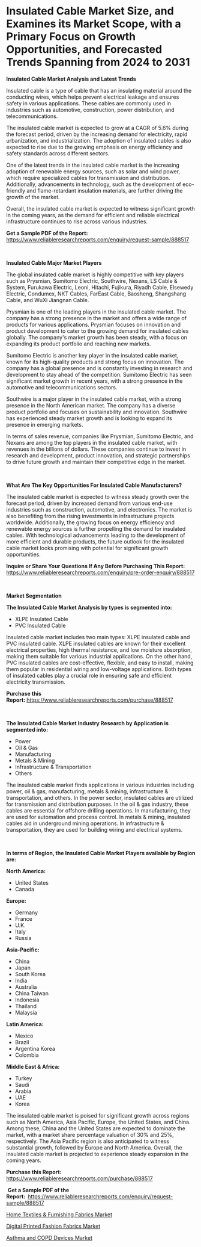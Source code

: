 <p><h1>Insulated Cable Market Size, and Examines its Market Scope, with a Primary Focus on Growth Opportunities, and Forecasted Trends Spanning from 2024 to 2031</h1></p><p><strong>Insulated Cable Market Analysis and Latest Trends</strong></p>
<p><p>Insulated cable is a type of cable that has an insulating material around the conducting wires, which helps prevent electrical leakage and ensures safety in various applications. These cables are commonly used in industries such as automotive, construction, power distribution, and telecommunications.</p><p>The insulated cable market is expected to grow at a CAGR of 5.6% during the forecast period, driven by the increasing demand for electricity, rapid urbanization, and industrialization. The adoption of insulated cables is also expected to rise due to the growing emphasis on energy efficiency and safety standards across different sectors.</p><p>One of the latest trends in the insulated cable market is the increasing adoption of renewable energy sources, such as solar and wind power, which require specialized cables for transmission and distribution. Additionally, advancements in technology, such as the development of eco-friendly and flame-retardant insulation materials, are further driving the growth of the market.</p><p>Overall, the insulated cable market is expected to witness significant growth in the coming years, as the demand for efficient and reliable electrical infrastructure continues to rise across various industries.</p></p>
<p><strong>Get a Sample PDF of the Report:&nbsp;</strong> <a href="https://www.reliableresearchreports.com/enquiry/request-sample/888517">https://www.reliableresearchreports.com/enquiry/request-sample/888517</a></p>
<p>&nbsp;</p>
<p><strong>Insulated Cable Major Market Players</strong></p>
<p><p>The global insulated cable market is highly competitive with key players such as Prysmian, Sumitomo Electric, Southwire, Nexans, LS Cable & System, Furukawa Electric, Leoni, Hitachi, Fujikura, Riyadh Cable, Elsewedy Electric, Condumex, NKT Cables, FarEast Cable, Baosheng, Shangshang Cable, and WuXi Jiangnan Cable.</p><p>Prysmian is one of the leading players in the insulated cable market. The company has a strong presence in the market and offers a wide range of products for various applications. Prysmian focuses on innovation and product development to cater to the growing demand for insulated cables globally. The company's market growth has been steady, with a focus on expanding its product portfolio and reaching new markets.</p><p>Sumitomo Electric is another key player in the insulated cable market, known for its high-quality products and strong focus on innovation. The company has a global presence and is constantly investing in research and development to stay ahead of the competition. Sumitomo Electric has seen significant market growth in recent years, with a strong presence in the automotive and telecommunications sectors.</p><p>Southwire is a major player in the insulated cable market, with a strong presence in the North American market. The company has a diverse product portfolio and focuses on sustainability and innovation. Southwire has experienced steady market growth and is looking to expand its presence in emerging markets.</p><p>In terms of sales revenue, companies like Prysmian, Sumitomo Electric, and Nexans are among the top players in the insulated cable market, with revenues in the billions of dollars. These companies continue to invest in research and development, product innovation, and strategic partnerships to drive future growth and maintain their competitive edge in the market.</p></p>
<p>&nbsp;</p>
<p><strong>What Are The Key Opportunities For Insulated Cable Manufacturers?</strong></p>
<p><p>The insulated cable market is expected to witness steady growth over the forecast period, driven by increased demand from various end-use industries such as construction, automotive, and electronics. The market is also benefiting from the rising investments in infrastructure projects worldwide. Additionally, the growing focus on energy efficiency and renewable energy sources is further propelling the demand for insulated cables. With technological advancements leading to the development of more efficient and durable products, the future outlook for the insulated cable market looks promising with potential for significant growth opportunities.</p></p>
<p><strong>Inquire or Share Your Questions If Any Before Purchasing This Report:</strong> <a href="https://www.reliableresearchreports.com/enquiry/pre-order-enquiry/888517">https://www.reliableresearchreports.com/enquiry/pre-order-enquiry/888517</a></p>
<p>&nbsp;</p>
<p><strong>Market Segmentation</strong></p>
<p><strong>The Insulated Cable Market Analysis by types is segmented into:</strong></p>
<p><ul><li>XLPE Insulated Cable</li><li>PVC Insulated Cable</li></ul></p>
<p><p>Insulated cable market includes two main types: XLPE insulated cable and PVC insulated cable. XLPE insulated cables are known for their excellent electrical properties, high thermal resistance, and low moisture absorption, making them suitable for various industrial applications. On the other hand, PVC insulated cables are cost-effective, flexible, and easy to install, making them popular in residential wiring and low-voltage applications. Both types of insulated cables play a crucial role in ensuring safe and efficient electricity transmission.</p></p>
<p><strong>Purchase this Report:&nbsp;</strong><a href="https://www.reliableresearchreports.com/purchase/888517">https://www.reliableresearchreports.com/purchase/888517</a></p>
<p>&nbsp;</p>
<p><strong>The Insulated Cable Market Industry Research by Application is segmented into:</strong></p>
<p><ul><li>Power</li><li>Oil & Gas</li><li>Manufacturing</li><li>Metals & Mining</li><li>Infrastructure & Transportation</li><li>Others</li></ul></p>
<p><p>The insulated cable market finds applications in various industries including power, oil & gas, manufacturing, metals & mining, infrastructure & transportation, and others. In the power sector, insulated cables are utilized for transmission and distribution purposes. In the oil & gas industry, these cables are essential for offshore drilling operations. In manufacturing, they are used for automation and process control. In metals & mining, insulated cables aid in underground mining operations. In infrastructure & transportation, they are used for building wiring and electrical systems.</p></p>
<p>&nbsp;</p>
<p><strong>In terms of Region, the Insulated Cable Market Players available by Region are:</strong></p>
<p>
    <p> <strong> North America: </strong>
        <ul>
            <li>United States</li>
            <li>Canada</li>
        </ul>
        </p> 
    <p> <strong> Europe: </strong>
        <ul>
            <li>Germany</li>
            <li>France</li>
            <li>U.K.</li>
            <li>Italy</li>
            <li>Russia</li>
        </ul>
        </p> 
    <p> <strong> Asia-Pacific: </strong>
        <ul>
            <li>China</li>
            <li>Japan</li>
            <li>South Korea</li>
            <li>India</li>
            <li>Australia</li>
            <li>China Taiwan</li>
            <li>Indonesia</li>
            <li>Thailand</li>
            <li>Malaysia</li>
        </ul>
        </p> 
    <p> <strong> Latin America: </strong>
        <ul>
            <li>Mexico</li>
            <li>Brazil</li>
            <li>Argentina Korea</li>
            <li>Colombia</li>
        </ul>
        </p> 
    <p> <strong> Middle East & Africa: </strong>
        <ul>
            <li>Turkey</li>
            <li>Saudi</li>
            <li>Arabia</li>
            <li>UAE</li>
            <li>Korea</li>
        </ul>
    </p>
    </p>
<p><p>The insulated cable market is poised for significant growth across regions such as North America, Asia Pacific, Europe, the United States, and China. Among these, China and the United States are expected to dominate the market, with a market share percentage valuation of 30% and 25%, respectively. The Asia Pacific region is also anticipated to witness substantial growth, followed by Europe and North America. Overall, the insulated cable market is projected to experience steady expansion in the coming years.</p></p>
<p><strong>Purchase this Report: </strong><a href="https://www.reliableresearchreports.com/purchase/888517">https://www.reliableresearchreports.com/purchase/888517</a></p>
<p>&nbsp;<strong>Get a Sample PDF of the Report:&nbsp;&nbsp;</strong><a href="https://www.reliableresearchreports.com/enquiry/request-sample/888517">https://www.reliableresearchreports.com/enquiry/request-sample/888517</a></p>
<p><strong></strong></p>
<p><p><a href="https://view.publitas.com/reportprime-1/home-textiles-furnishing-fabrics-market-growth-market-trends-covid-19-impact-and-forecasts-for-period-from-2023-2030/">Home Textiles & Furnishing Fabrics Market</a></p><p><a href="https://view.publitas.com/reportprime-1/digital-printed-fashion-fabrics-market-research-report-provides-thorough-industry-overview-which-offers-an-in-depth-analysis-of-product-trends-and-new-market-divisions/">Digital Printed Fashion Fabrics Market</a></p><p><a href="https://view.publitas.com/reportprime-1/asthma-and-copd-devices-market-size-growth-outlook-from-2023-to-2030-projecting-at-markets-trends-analysis-by-application-regional-outlook-and-revenue/">Asthma and COPD Devices Market</a></p></p>